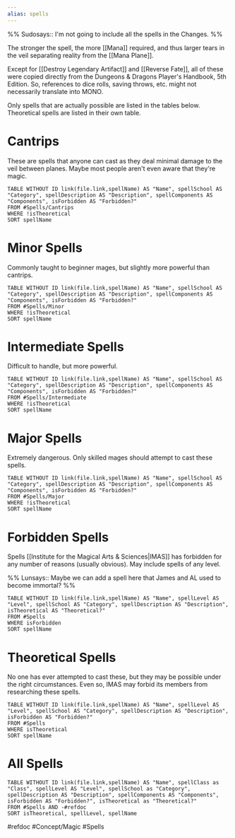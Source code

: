 ```yaml
---
alias: spells
---
```


%%
Sudosays:: I'm not going to include all the spells in the Changes.
%%

The stronger the spell, the more [[Mana]] required, and thus larger tears in the veil separating reality from the [[Mana Plane]].

Except for [[Destroy Legendary Artifact]] and [[Reverse Fate]], all of these were copied directly from the Dungeons & Dragons Player's Handbook, 5th Edition. So, references to dice rolls, saving throws, etc. might not necessarily translate into MONO.

Only spells that are actually possible are listed in the tables below. Theoretical spells are listed in their own table.

# Cantrips
These are spells that anyone can cast as they deal minimal damage to the veil between planes. Maybe most people aren't even aware that they're magic.

```dataview
TABLE WITHOUT ID link(file.link,spellName) AS "Name", spellSchool AS "Category", spellDescription AS "Description", spellComponents AS "Components", isForbidden AS "Forbidden?"
FROM #Spells/Cantrips 
WHERE !isTheoretical
SORT spellName
```

# Minor Spells
Commonly taught to beginner mages, but slightly more powerful than cantrips.

```dataview
TABLE WITHOUT ID link(file.link,spellName) AS "Name", spellSchool AS "Category", spellDescription AS "Description", spellComponents AS "Components", isForbidden AS "Forbidden?"
FROM #Spells/Minor
WHERE !isTheoretical
SORT spellName
```

# Intermediate Spells
Difficult to handle, but more powerful.

```dataview
TABLE WITHOUT ID link(file.link,spellName) AS "Name", spellSchool AS "Category", spellDescription AS "Description", spellComponents AS "Components", isForbidden AS "Forbidden?"
FROM #Spells/Intermediate
WHERE !isTheoretical
SORT spellName
```

# Major Spells
Extremely dangerous. Only skilled mages should attempt to cast these spells.

```dataview
TABLE WITHOUT ID link(file.link,spellName) AS "Name", spellSchool AS "Category", spellDescription AS "Description", spellComponents AS "Components", isForbidden AS "Forbidden?"
FROM #Spells/Major 
WHERE !isTheoretical
SORT spellName
```

# Forbidden Spells
Spells [[Institute for the Magical Arts & Sciences|IMAS]] has forbidden for any number of reasons (usually obvious). May include spells of any level.


%%
Lunsays:: Maybe we can add a spell here that James and AL used to become immortal?
%%

```dataview
TABLE WITHOUT ID link(file.link,spellName) AS "Name", spellLevel AS "Level", spellSchool AS "Category", spellDescription AS "Description", isTheoretical AS "Theoretical?"
FROM #Spells 
WHERE isForbidden
SORT spellName
```

# Theoretical Spells
No one has ever attempted to cast these, but they may be possible under the right circumstances. Even so, IMAS may forbid its members from researching these spells.

```dataview
TABLE WITHOUT ID link(file.link,spellName) AS "Name", spellLevel AS "Level", spellSchool AS "Category", spellDescription AS "Description", isForbidden AS "Forbidden?"
FROM #Spells 
WHERE isTheoretical
SORT spellName
```

# All Spells

```dataview
TABLE WITHOUT ID link(file.link,spellName) AS "Name", spellClass as "Class", spellLevel AS "Level", spellSchool as "Category", spellDescription AS "Description", spellComponents AS "Components", isForbidden AS "Forbidden?", isTheoretical as "Theoretical?"
FROM #Spells AND -#refdoc
SORT isTheoretical, spellLevel, spellName
```

#refdoc #Concept/Magic #Spells 